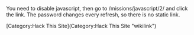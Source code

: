 You need to disable javascript, then go to /missions/javascript/2/ and
click the link. The password changes every refresh, so there is no
static link.

[Category:Hack This Site](Category:Hack This Site "wikilink")
